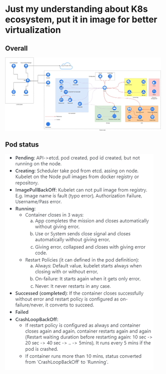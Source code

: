# Just my understanding about K8s ecosystem, put it in image for better virtualization

## Overall
![Kubernetes](./image.png)

## Pod status
![Pod status](./pod_status.png)